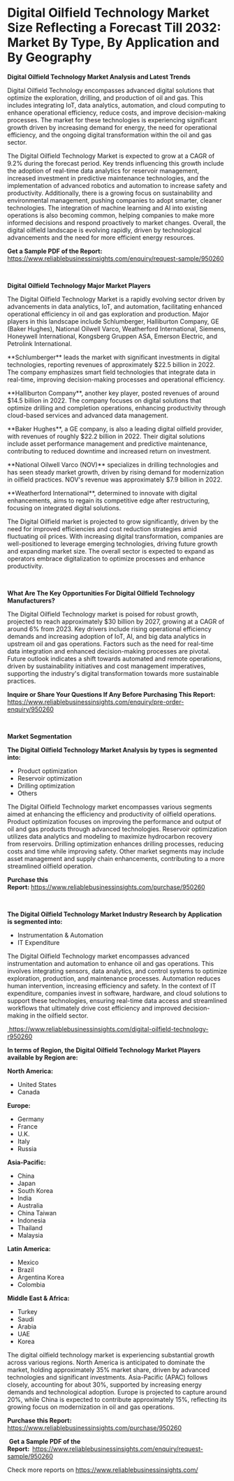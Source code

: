 <p><h1>Digital Oilfield Technology Market Size Reflecting a Forecast Till 2032: Market By Type, By Application and By Geography</h1></p><p><strong>Digital Oilfield Technology Market Analysis and Latest Trends</strong></p>
<p><p>Digital Oilfield Technology encompasses advanced digital solutions that optimize the exploration, drilling, and production of oil and gas. This includes integrating IoT, data analytics, automation, and cloud computing to enhance operational efficiency, reduce costs, and improve decision-making processes. The market for these technologies is experiencing significant growth driven by increasing demand for energy, the need for operational efficiency, and the ongoing digital transformation within the oil and gas sector.</p><p>The Digital Oilfield Technology Market is expected to grow at a CAGR of 9.2% during the forecast period. Key trends influencing this growth include the adoption of real-time data analytics for reservoir management, increased investment in predictive maintenance technologies, and the implementation of advanced robotics and automation to increase safety and productivity. Additionally, there is a growing focus on sustainability and environmental management, pushing companies to adopt smarter, cleaner technologies. The integration of machine learning and AI into existing operations is also becoming common, helping companies to make more informed decisions and respond proactively to market changes. Overall, the digital oilfield landscape is evolving rapidly, driven by technological advancements and the need for more efficient energy resources.</p></p>
<p><strong>Get a Sample PDF of the Report:&nbsp;</strong> <a href="https://www.reliablebusinessinsights.com/enquiry/request-sample/950260?utm_campaign=3051&utm_medium=2&utm_source=Github&utm_content=ia&utm_term=06032025&utm_id=digital-oilfield-technology">https://www.reliablebusinessinsights.com/enquiry/request-sample/950260</a></p>
<p>&nbsp;</p>
<p><strong>Digital Oilfield Technology Major Market Players</strong></p>
<p><p>The Digital Oilfield Technology Market is a rapidly evolving sector driven by advancements in data analytics, IoT, and automation, facilitating enhanced operational efficiency in oil and gas exploration and production. Major players in this landscape include Schlumberger, Halliburton Company, GE (Baker Hughes), National Oilwell Varco, Weatherford International, Siemens, Honeywell International, Kongsberg Gruppen ASA, Emerson Electric, and Petrolink International.</p><p>**Schlumberger** leads the market with significant investments in digital technologies, reporting revenues of approximately $22.5 billion in 2022. The company emphasizes smart field technologies that integrate data in real-time, improving decision-making processes and operational efficiency.</p><p>**Halliburton Company**, another key player, posted revenues of around $14.5 billion in 2022. The company focuses on digital solutions that optimize drilling and completion operations, enhancing productivity through cloud-based services and advanced data management.</p><p>**Baker Hughes**, a GE company, is also a leading digital oilfield provider, with revenues of roughly $22.2 billion in 2022. Their digital solutions include asset performance management and predictive maintenance, contributing to reduced downtime and increased return on investment.</p><p>**National Oilwell Varco (NOV)** specializes in drilling technologies and has seen steady market growth, driven by rising demand for modernization in oilfield practices. NOV's revenue was approximately $7.9 billion in 2022.</p><p>**Weatherford International**, determined to innovate with digital enhancements, aims to regain its competitive edge after restructuring, focusing on integrated digital solutions.</p><p>The Digital Oilfield market is projected to grow significantly, driven by the need for improved efficiencies and cost reduction strategies amid fluctuating oil prices. With increasing digital transformation, companies are well-positioned to leverage emerging technologies, driving future growth and expanding market size. The overall sector is expected to expand as operators embrace digitalization to optimize processes and enhance productivity.</p></p>
<p>&nbsp;</p>
<p><strong>What Are The Key Opportunities For Digital Oilfield Technology Manufacturers?</strong></p>
<p><p>The Digital Oilfield Technology market is poised for robust growth, projected to reach approximately $30 billion by 2027, growing at a CAGR of around 6% from 2023. Key drivers include rising operational efficiency demands and increasing adoption of IoT, AI, and big data analytics in upstream oil and gas operations. Factors such as the need for real-time data integration and enhanced decision-making processes are pivotal. Future outlook indicates a shift towards automated and remote operations, driven by sustainability initiatives and cost management imperatives, supporting the industry's digital transformation towards more sustainable practices.</p></p>
<p><strong>Inquire or Share Your Questions If Any Before Purchasing This Report:</strong> <a href="https://www.reliablebusinessinsights.com/enquiry/pre-order-enquiry/950260?utm_campaign=3051&utm_medium=2&utm_source=Github&utm_content=ia&utm_term=06032025&utm_id=digital-oilfield-technology">https://www.reliablebusinessinsights.com/enquiry/pre-order-enquiry/950260</a></p>
<p>&nbsp;</p>
<p><strong>Market Segmentation</strong></p>
<p><strong>The Digital Oilfield Technology Market Analysis by types is segmented into:</strong></p>
<p><ul><li>Product optimization</li><li>Reservoir optimization</li><li>Drilling optimization</li><li>Others</li></ul></p>
<p><p>The Digital Oilfield Technology market encompasses various segments aimed at enhancing the efficiency and productivity of oilfield operations. Product optimization focuses on improving the performance and output of oil and gas products through advanced technologies. Reservoir optimization utilizes data analytics and modeling to maximize hydrocarbon recovery from reservoirs. Drilling optimization enhances drilling processes, reducing costs and time while improving safety. Other market segments may include asset management and supply chain enhancements, contributing to a more streamlined oilfield operation.</p></p>
<p><strong>Purchase this Report:&nbsp;</strong><a href="https://www.reliablebusinessinsights.com/purchase/950260?utm_campaign=3051&utm_medium=2&utm_source=Github&utm_content=ia&utm_term=06032025&utm_id=digital-oilfield-technology">https://www.reliablebusinessinsights.com/purchase/950260</a></p>
<p>&nbsp;</p>
<p><strong>The Digital Oilfield Technology Market Industry Research by Application is segmented into:</strong></p>
<p><ul><li>Instrumentation & Automation</li><li>IT Expenditure</li></ul></p>
<p><p>The Digital Oilfield Technology market encompasses advanced instrumentation and automation to enhance oil and gas operations. This involves integrating sensors, data analytics, and control systems to optimize exploration, production, and maintenance processes. Automation reduces human intervention, increasing efficiency and safety. In the context of IT expenditure, companies invest in software, hardware, and cloud solutions to support these technologies, ensuring real-time data access and streamlined workflows that ultimately drive cost efficiency and improved decision-making in the oilfield sector.</p></p>
<p><a href="https://www.reliablebusinessinsights.com/digital-oilfield-technology-r950260?utm_campaign=3051&utm_medium=2&utm_source=Github&utm_content=ia&utm_term=06032025&utm_id=digital-oilfield-technology">&nbsp;https://www.reliablebusinessinsights.com/digital-oilfield-technology-r950260</a></p>
<p><strong>In terms of Region, the Digital Oilfield Technology Market Players available by Region are:</strong></p>
<p>
    <p> <strong> North America: </strong>
        <ul>
            <li>United States</li>
            <li>Canada</li>
        </ul>
        </p> 
    <p> <strong> Europe: </strong>
        <ul>
            <li>Germany</li>
            <li>France</li>
            <li>U.K.</li>
            <li>Italy</li>
            <li>Russia</li>
        </ul>
        </p> 
    <p> <strong> Asia-Pacific: </strong>
        <ul>
            <li>China</li>
            <li>Japan</li>
            <li>South Korea</li>
            <li>India</li>
            <li>Australia</li>
            <li>China Taiwan</li>
            <li>Indonesia</li>
            <li>Thailand</li>
            <li>Malaysia</li>
        </ul>
        </p> 
    <p> <strong> Latin America: </strong>
        <ul>
            <li>Mexico</li>
            <li>Brazil</li>
            <li>Argentina Korea</li>
            <li>Colombia</li>
        </ul>
        </p> 
    <p> <strong> Middle East & Africa: </strong>
        <ul>
            <li>Turkey</li>
            <li>Saudi</li>
            <li>Arabia</li>
            <li>UAE</li>
            <li>Korea</li>
        </ul>
    </p>
    </p>
<p><p>The digital oilfield technology market is experiencing substantial growth across various regions. North America is anticipated to dominate the market, holding approximately 35% market share, driven by advanced technologies and significant investments. Asia-Pacific (APAC) follows closely, accounting for about 30%, supported by increasing energy demands and technological adoption. Europe is projected to capture around 20%, while China is expected to contribute approximately 15%, reflecting its growing focus on modernization in oil and gas operations.</p></p>
<p><strong>Purchase this Report: </strong><a href="https://www.reliablebusinessinsights.com/purchase/950260?utm_campaign=3051&utm_medium=2&utm_source=Github&utm_content=ia&utm_term=06032025&utm_id=digital-oilfield-technology">https://www.reliablebusinessinsights.com/purchase/950260</a></p>
<p>&nbsp;<strong>Get a Sample PDF of the Report:&nbsp;&nbsp;</strong><a href="https://www.reliablebusinessinsights.com/enquiry/request-sample/950260?utm_campaign=3051&utm_medium=2&utm_source=Github&utm_content=ia&utm_term=06032025&utm_id=digital-oilfield-technology">https://www.reliablebusinessinsights.com/enquiry/request-sample/950260</a></p>
<p><strong></strong></p>
<p>Check more reports on <a href="https://www.reliablebusinessinsights.com/?utm_campaign=3051&utm_medium=2&utm_source=Github&utm_content=ia&utm_term=06032025&utm_id=digital-oilfield-technology">https://www.reliablebusinessinsights.com/</a></p>
